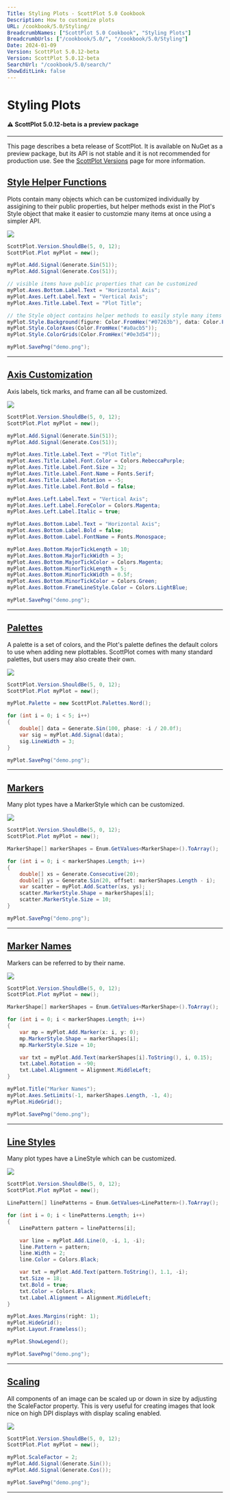 ```yaml
---
Title: Styling Plots - ScottPlot 5.0 Cookbook
Description: How to customize plots
URL: /cookbook/5.0/Styling/
BreadcrumbNames: ["ScottPlot 5.0 Cookbook", "Styling Plots"]
BreadcrumbUrls: ["/cookbook/5.0/", "/cookbook/5.0/Styling"]
Date: 2024-01-09
Version: ScottPlot 5.0.12-beta
Version: ScottPlot 5.0.12-beta
SearchUrl: "/cookbook/5.0/search/"
ShowEditLink: false
---
```


# Styling Plots



<div class='alert alert-warning' role='alert'><h4 class='alert-heading py-0 my-0'>⚠️ ScottPlot 5.0.12-beta is a preview package</h4><hr /><p class='mb-0'><span class='fw-semibold'>This page describes a beta release of ScottPlot.</span> It is available on NuGet as a preview package, but its API is not stable and it is not recommended for production use. See the <a href='https://scottplot.net/versions/'>ScottPlot Versions</a> page for more information. </p></div>



<h2><a href='/cookbook/5.0/Styling/StyleClass'>Style Helper Functions</a></h2>

Plots contain many objects which can be customized individually by assigining to their public properties, but helper methods exist in the Plot's Style object that make it easier to customzie many items at once using a simpler API.

[![](/cookbook/5.0/images/StyleClass.png)](/cookbook/5.0/images/StyleClass.png)

```cs
ScottPlot.Version.ShouldBe(5, 0, 12);
ScottPlot.Plot myPlot = new();

myPlot.Add.Signal(Generate.Sin(51));
myPlot.Add.Signal(Generate.Cos(51));

// visible items have public properties that can be customized
myPlot.Axes.Bottom.Label.Text = "Horizontal Axis";
myPlot.Axes.Left.Label.Text = "Vertical Axis";
myPlot.Axes.Title.Label.Text = "Plot Title";

// the Style object contains helper methods to easily style many items at once
myPlot.Style.Background(figure: Color.FromHex("#07263b"), data: Color.FromHex("#0b3049"));
myPlot.Style.ColorAxes(Color.FromHex("#a0acb5"));
myPlot.Style.ColorGrids(Color.FromHex("#0e3d54"));

myPlot.SavePng("demo.png");

```

<hr class='my-5 invisible'>


<h2><a href='/cookbook/5.0/Styling/AxisCustom'>Axis Customization</a></h2>

Axis labels, tick marks, and frame can all be customized.

[![](/cookbook/5.0/images/AxisCustom.png)](/cookbook/5.0/images/AxisCustom.png)

```cs
ScottPlot.Version.ShouldBe(5, 0, 12);
ScottPlot.Plot myPlot = new();

myPlot.Add.Signal(Generate.Sin(51));
myPlot.Add.Signal(Generate.Cos(51));

myPlot.Axes.Title.Label.Text = "Plot Title";
myPlot.Axes.Title.Label.Font.Color = Colors.RebeccaPurple;
myPlot.Axes.Title.Label.Font.Size = 32;
myPlot.Axes.Title.Label.Font.Name = Fonts.Serif;
myPlot.Axes.Title.Label.Rotation = -5;
myPlot.Axes.Title.Label.Font.Bold = false;

myPlot.Axes.Left.Label.Text = "Vertical Axis";
myPlot.Axes.Left.Label.ForeColor = Colors.Magenta;
myPlot.Axes.Left.Label.Italic = true;

myPlot.Axes.Bottom.Label.Text = "Horizontal Axis";
myPlot.Axes.Bottom.Label.Bold = false;
myPlot.Axes.Bottom.Label.FontName = Fonts.Monospace;

myPlot.Axes.Bottom.MajorTickLength = 10;
myPlot.Axes.Bottom.MajorTickWidth = 3;
myPlot.Axes.Bottom.MajorTickColor = Colors.Magenta;
myPlot.Axes.Bottom.MinorTickLength = 5;
myPlot.Axes.Bottom.MinorTickWidth = 0.5f;
myPlot.Axes.Bottom.MinorTickColor = Colors.Green;
myPlot.Axes.Bottom.FrameLineStyle.Color = Colors.LightBlue;

myPlot.SavePng("demo.png");

```

<hr class='my-5 invisible'>


<h2><a href='/cookbook/5.0/Styling/Palette'>Palettes</a></h2>

A palette is a set of colors, and the Plot's palette defines the default colors to use when adding new plottables. ScottPlot comes with many standard palettes, but users may also create their own.

[![](/cookbook/5.0/images/Palette.png)](/cookbook/5.0/images/Palette.png)

```cs
ScottPlot.Version.ShouldBe(5, 0, 12);
ScottPlot.Plot myPlot = new();

myPlot.Palette = new ScottPlot.Palettes.Nord();

for (int i = 0; i < 5; i++)
{
    double[] data = Generate.Sin(100, phase: -i / 20.0f);
    var sig = myPlot.Add.Signal(data);
    sig.LineWidth = 3;
}

myPlot.SavePng("demo.png");

```

<hr class='my-5 invisible'>


<h2><a href='/cookbook/5.0/Styling/Markers'>Markers</a></h2>

Many plot types have a MarkerStyle which can be customized.

[![](/cookbook/5.0/images/Markers.png)](/cookbook/5.0/images/Markers.png)

```cs
ScottPlot.Version.ShouldBe(5, 0, 12);
ScottPlot.Plot myPlot = new();

MarkerShape[] markerShapes = Enum.GetValues<MarkerShape>().ToArray();

for (int i = 0; i < markerShapes.Length; i++)
{
    double[] xs = Generate.Consecutive(20);
    double[] ys = Generate.Sin(20, offset: markerShapes.Length - i);
    var scatter = myPlot.Add.Scatter(xs, ys);
    scatter.MarkerStyle.Shape = markerShapes[i];
    scatter.MarkerStyle.Size = 10;
}

myPlot.SavePng("demo.png");

```

<hr class='my-5 invisible'>


<h2><a href='/cookbook/5.0/Styling/MarkerNames'>Marker Names</a></h2>

Markers can be referred to by their name.

[![](/cookbook/5.0/images/MarkerNames.png)](/cookbook/5.0/images/MarkerNames.png)

```cs
ScottPlot.Version.ShouldBe(5, 0, 12);
ScottPlot.Plot myPlot = new();

MarkerShape[] markerShapes = Enum.GetValues<MarkerShape>().ToArray();

for (int i = 0; i < markerShapes.Length; i++)
{
    var mp = myPlot.Add.Marker(x: i, y: 0);
    mp.MarkerStyle.Shape = markerShapes[i];
    mp.MarkerStyle.Size = 10;

    var txt = myPlot.Add.Text(markerShapes[i].ToString(), i, 0.15);
    txt.Label.Rotation = -90;
    txt.Label.Alignment = Alignment.MiddleLeft;
}

myPlot.Title("Marker Names");
myPlot.Axes.SetLimits(-1, markerShapes.Length, -1, 4);
myPlot.HideGrid();

myPlot.SavePng("demo.png");

```

<hr class='my-5 invisible'>


<h2><a href='/cookbook/5.0/Styling/LineStyles'>Line Styles</a></h2>

Many plot types have a LineStyle which can be customized.

[![](/cookbook/5.0/images/LineStyles.png)](/cookbook/5.0/images/LineStyles.png)

```cs
ScottPlot.Version.ShouldBe(5, 0, 12);
ScottPlot.Plot myPlot = new();

LinePattern[] linePatterns = Enum.GetValues<LinePattern>().ToArray();

for (int i = 0; i < linePatterns.Length; i++)
{
    LinePattern pattern = linePatterns[i];

    var line = myPlot.Add.Line(0, -i, 1, -i);
    line.Pattern = pattern;
    line.Width = 2;
    line.Color = Colors.Black;

    var txt = myPlot.Add.Text(pattern.ToString(), 1.1, -i);
    txt.Size = 18;
    txt.Bold = true;
    txt.Color = Colors.Black;
    txt.Label.Alignment = Alignment.MiddleLeft;
}

myPlot.Axes.Margins(right: 1);
myPlot.HideGrid();
myPlot.Layout.Frameless();

myPlot.ShowLegend();

myPlot.SavePng("demo.png");

```

<hr class='my-5 invisible'>


<h2><a href='/cookbook/5.0/Styling/Scaling'>Scaling</a></h2>

All components of an image can be scaled up or down in size by adjusting the ScaleFactor property. This is very useful for creating images that look nice on high DPI displays with display scaling enabled.

[![](/cookbook/5.0/images/Scaling.png)](/cookbook/5.0/images/Scaling.png)

```cs
ScottPlot.Version.ShouldBe(5, 0, 12);
ScottPlot.Plot myPlot = new();

myPlot.ScaleFactor = 2;
myPlot.Add.Signal(Generate.Sin());
myPlot.Add.Signal(Generate.Cos());

myPlot.SavePng("demo.png");

```

<hr class='my-5 invisible'>


